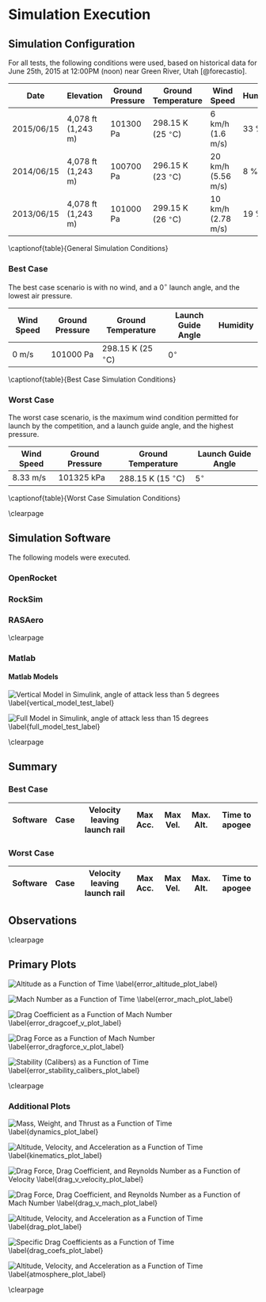 # Simulation Execution

## Simulation Configuration

For all tests, the following conditions were used, based on historical data for June 25th, 2015 at 12:00PM (noon) near Green River, Utah [@forecastio].

| Date       | Elevation          | Ground Pressure | Ground Temperature      | Wind Speed         | Humidity |
| ---        | ---                | ---             | ---                     | ---                | ---      |
| 2015/06/15 | 4,078 ft (1,243 m) | 101300 Pa       | 298.15 K (25 $^\circ$C) | 6 km/h (1.6 m/s)   | 33 %     |
| 2014/06/15 | 4,078 ft (1,243 m) | 100700 Pa       | 296.15 K (23 $^\circ$C) | 20 km/h (5.56 m/s) | 8 %      |
| 2013/06/15 | 4,078 ft (1,243 m) | 101000 Pa       | 299.15 K (26 $^\circ$C) | 10 km/h (2.78 m/s) | 19 %     |

\captionof{table}{General Simulation Conditions}

### Best Case

The best case scenario is with no wind, and a 0$^\circ$ launch angle, and the lowest air pressure.

| Wind Speed | Ground Pressure | Ground Temperature      | Launch Guide Angle | Humidity |
| ---        | ---             | ---                     | ---                | --- |
| 0 m/s      | 101000 Pa       | 298.15 K (25 $^\circ$C) | 0$^\circ$          |  

\captionof{table}{Best Case Simulation Conditions}

### Worst Case

The worst case scenario, is the maximum wind condition permitted for launch by the competition, and a launch guide angle, and the highest pressure.

| Wind Speed | Ground Pressure | Ground Temperature      | Launch Guide Angle |
| ---        | ---             | ---                     | ---                |
| 8.33 m/s   | 101325 kPa      | 288.15 K (15 $^\circ$C) | 5$^\circ$         |

\captionof{table}{Worst Case Simulation Conditions}

\clearpage

## Simulation Software

The following models were executed.

### OpenRocket

### RockSim

### RASAero

\clearpage

### Matlab

#### Matlab Models

[vertical_model_test]: images/vertical_model.png "" 
![Vertical Model in Simulink, angle of attack less than 5 degrees \label{vertical_model_test_label}][vertical_model_test] 

[full_model_test]: images/rocket_model.png "" 
![Full Model in Simulink, angle of attack less than 15 degrees \label{full_model_test_label}][full_model_test] 

\clearpage

## Summary

### Best Case

| Software | Case | Velocity leaving launch rail | Max Acc. | Max Vel. | Max. Alt. | Time to apogee |
| ---      | ---  | ---                          | ---      | ---      | ---       | ---            |

### Worst Case

| Software | Case | Velocity leaving launch rail | Max Acc. | Max Vel. | Max. Alt. | Time to apogee |
| ---      | ---  | ---                          | ---      | ---      | ---       | ---            |

## Observations

\clearpage

## Primary Plots

[error_altitude_plot]: images/plots/error_altitude_plot.png "" 
![Altitude as a Function of Time \label{error_altitude_plot_label}][error_altitude_plot] 

[error_mach_plot]: images/plots/error_mach_plot.png "" 
![Mach Number as a Function of Time \label{error_mach_plot_label}][error_mach_plot] 

[error_dragcoef_plot]: images/plots/error_dragcoef_v_mach_plot.png "" 
![Drag Coefficient as a Function of Mach Number \label{error_dragcoef_v_plot_label}][error_dragcoef_plot] 

[error_dragforce_plot]: images/plots/error_dragforce_plot.png "" 
![Drag Force as a Function of Mach Number \label{error_dragforce_v_plot_label}][error_dragforce_plot] 

[error_stability_calibers_plot]: images/plots/error_stability_calibers_plot.png "" 
![Stability (Calibers) as a Function of Time \label{error_stability_calibers_plot_label}][error_stability_calibers_plot] 

\clearpage

### Additional Plots

[dynamics_plot]: images/plots/dynamics_plot.png "" 
![Mass, Weight, and Thrust as a Function of Time \label{dynamics_plot_label}][dynamics_plot] 

[kinematics_plot]: images/plots/kinematics_plot.png "" 
![Altitude, Velocity, and Acceleration as a Function of Time \label{kinematics_plot_label}][kinematics_plot] 

[drag_v_velocity_plot]: images/plots/drag_v_velocity_plot.png "" 
![Drag Force, Drag Coefficient, and Reynolds Number as a Function of Velocity \label{drag_v_velocity_plot_label}][drag_v_velocity_plot] 

[drag_v_mach_plot]: images/plots/drag_v_mach.png "" 
![Drag Force, Drag Coefficient, and Reynolds Number as a Function of Mach Number \label{drag_v_mach_plot_label}][drag_v_mach_plot] 

[drag_plot]: images/plots/drag_plot.png "" 
![Altitude, Velocity, and Acceleration as a Function of Time \label{drag_plot_label}][drag_plot] 

[drag_coefs_plot]: images/plots/drag_coefficients.png "" 
![Specific Drag Coefficients as a Function of Time \label{drag_coefs_plot_label}][drag_coefs_plot] 

[atmosphere_plot]: images/plots/atmosphere_plot.png "" 
![Altitude, Velocity, and Acceleration as a Function of Time \label{atmosphere_plot_label}][atmosphere_plot] 


\clearpage
